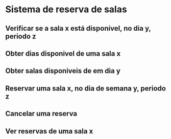 # Sistema de reserva de salas

## Verificar se a sala x está disponivel, no dia y, periodo z

## Obter dias disponivel de uma sala x

## Obter salas disponiveis de em dia y

## Reservar uma sala x, no dia de semana y, periodo z

## Cancelar uma reserva

## Ver reservas de uma sala x